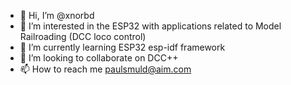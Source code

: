 - 👋 Hi, I’m @xnorbd
- 👀 I’m interested in the ESP32 with applications related to Model Railroading (DCC loco control)
- 🌱 I’m currently learning ESP32 esp-idf framework
- 💞️ I’m looking to collaborate on DCC++
- 📫 How to reach me paulsmuld@aim.com

<!---
xnorbd/xnorbd is a ✨ special ✨ repository because its `README.md` (this file) appears on your GitHub profile.
You can click the Preview link to take a look at your changes.
--->
